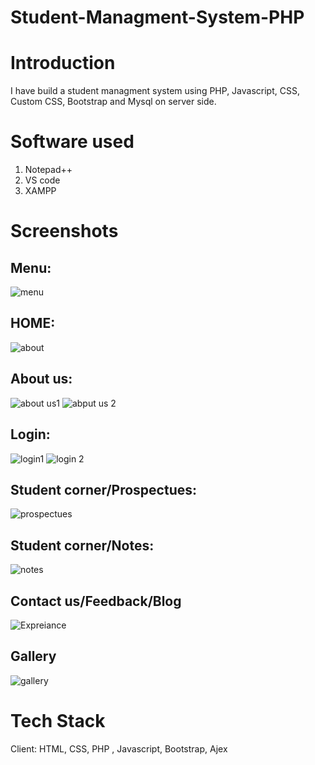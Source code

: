 # Student-Managment-System-PHP

# Introduction
I have build a student managment system using PHP, Javascript, CSS, Custom CSS, Bootstrap and Mysql on server side. 

# Software used
1. Notepad++
2. VS code
3. XAMPP

# Screenshots
## Menu:
![menu](https://user-images.githubusercontent.com/104151198/196856168-4788aac8-c2c4-48b1-a7a6-be5616129f8a.PNG)
## HOME:
![about](https://user-images.githubusercontent.com/104151198/196856390-bf406563-24e8-47bc-bdec-223196123638.png)
## About us:
![about us1](https://user-images.githubusercontent.com/104151198/196857650-d6f715d8-f16d-42a0-adb2-2725bd2f0f21.png)
![abput us 2](https://user-images.githubusercontent.com/104151198/196857668-c725ee82-581e-4c2c-ba66-cc28143e30cd.png)
## Login:
![login1](https://user-images.githubusercontent.com/104151198/196857918-ded88c42-9900-4ec1-a3ef-ba0ed3444594.PNG)
![login 2](https://user-images.githubusercontent.com/104151198/196857927-929d703b-032c-41a2-a978-4c0d7a4f14fb.PNG)
## Student corner/Prospectues:
![prospectues](https://user-images.githubusercontent.com/104151198/196857966-b2accf88-829d-4d92-b408-50b30c606f6d.PNG)
## Student corner/Notes:
![notes](https://user-images.githubusercontent.com/104151198/196857989-bbde73a2-a2de-4c4e-addb-2c2bc0344949.PNG)
## Contact us/Feedback/Blog
![Expreiance](https://user-images.githubusercontent.com/104151198/196858244-731c7e20-8c57-4a36-b8e9-1f8c8dc8a07d.PNG)
## Gallery
![gallery](https://user-images.githubusercontent.com/104151198/196858783-20d3c9b4-3dfe-4cb2-90e1-a5081c97ed90.PNG)


# Tech Stack
Client: HTML, CSS, PHP , Javascript, Bootstrap, Ajex
